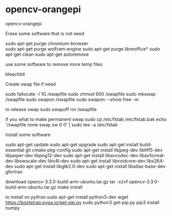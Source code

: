 # opencv-orangepi
opencv-orangepi

Erase some software that is not need

sudo apt-get purge chromium-browser  
sudo apt-get purge wolfram-engine
sudo apt-get purge libreoffice*
sudo apt-get clean
sudo apt-get autoremove

use some software to remove more temp files

bleachbit

Create swap file if need

sudo fallocate -l 1G /swapfile
sudo chmod 600 /swapfile
sudo mkswap /swapfile
sudo swapon /swapfile
sudo swapon --show
free -m

to release swap
sudo swapoff
rm /swapfile

if you what to make permanent swap
sudo cp /etc/fstab /etc/fstab.bak
echo '/swapfile none swap sw 0 0' | sudo tee -a /etc/fstab

install some software

sudo apt-get update
sudo apt-get upgrade
sudo apt-get install build-essential git cmake pkg-config
sudo apt-get install libjpeg-dev libtiff5-dev libjasper-dev libpng12-dev
sudo apt-get install libavcodec-dev libavformat-dev libswscale-dev libv4l-dev
sudo apt-get install libxvidcore-dev libx264-dev
sudo apt-get install libgtk2.0-dev
sudo apt-get install libatlas-base-dev gfortran

download opencv-3.3.0-build-arm-ubuntu.tar.gz 
tar -xzvf opencv-3.3.0-build-arm-ubuntu.tar.gz
make install

to install on python
sudo apt-get install python3-dev
wget https://bootstrap.pypa.io/get-pip.py
sudo python3 get-pip.py
pip3 install numpy

